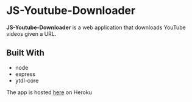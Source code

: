 # JS-Youtube-Downloader
 
**JS-Youtube-Downloader** is a web application that downloads YouTube videos given a URL.

## Built With
* node
* express
* ytdl-core

The app is hosted [here](https://youtube-dwnloader.herokuapp.com/) on Heroku
